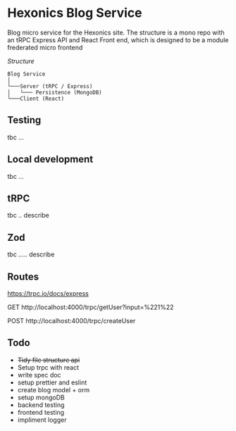 # Hexonics Blog Service

Blog micro service for the Hexonics site. The structure is a mono repo with an tRPC Express API and React Front end, which is designed to be a module frederated micro frontend

_Structure_

```
Blog Service
│
└───Server (tRPC / Express)
│   └─── Persistence (MongoDB)
└───Client (React)
```

## Testing

tbc ...

## Local development

tbc ...

## tRPC

tbc .. describe

## Zod

tbc ..... describe

## Routes

https://trpc.io/docs/express

GET http://localhost:4000/trpc/getUser?input=%221%22

POST http://localhost:4000/trpc/createUser

## Todo

- ~~Tidy file structure api~~
- Setup trpc with react
- write spec doc
- setup prettier and eslint
- create blog model + orm
- setup mongoDB
- backend testing
- frontend testing
- impliment logger
